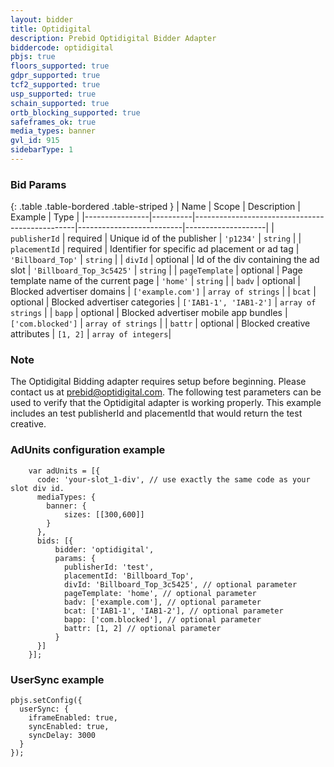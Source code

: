 ```yaml
---
layout: bidder
title: Optidigital
description: Prebid Optidigital Bidder Adapter
biddercode: optidigital
pbjs: true
floors_supported: true
gdpr_supported: true
tcf2_supported: true
usp_supported: true
schain_supported: true
ortb_blocking_supported: true
safeframes_ok: true
media_types: banner
gvl_id: 915
sidebarType: 1
---
```


### Bid Params

{: .table .table-bordered .table-striped }
| Name           | Scope    | Description                                    | Example                  | Type               |
|----------------|----------|------------------------------------------------|--------------------------|--------------------|
| `publisherId`  | required | Unique id of the publisher                     | `'p1234'`                | `string`           |
| `placementId`  | required | Identifier for specific ad placement or ad tag | `'Billboard_Top'`        | `string`           |
| `divId`        | optional | Id of the div containing the ad slot           | `'Billboard_Top_3c5425'` | `string`           |
| `pageTemplate` | optional | Page template name of the current page         | `'home'`                 | `string`           |
| `badv`         | optional | Blocked advertiser domains                     | `['example.com']`        | `array of strings` |
| `bcat`         | optional | Blocked advertiser categories                  | `['IAB1-1', 'IAB1-2']`   | `array of strings` |
| `bapp`         | optional | Blocked advertiser mobile app bundles          | `['com.blocked']`        | `array of strings` |
| `battr`        | optional | Blocked creative attributes                    | `[1, 2]`                 | `array of integers`|

### Note

The Optidigital Bidding adapter requires setup before beginning. Please contact us at <prebid@optidigital.com>.
The following test parameters can be used to verify that the Optidigital adapter is working properly. This example includes an test publisherId and placementId that would return the test creative.

### AdUnits configuration example

```
    var adUnits = [{
      code: 'your-slot_1-div', // use exactly the same code as your slot div id.
      mediaTypes: {
        banner: {
            sizes: [[300,600]]
        }
      },
      bids: [{
          bidder: 'optidigital',
          params: {
            publisherId: 'test',
            placementId: 'Billboard_Top',
            divId: 'Billboard_Top_3c5425', // optional parameter
            pageTemplate: 'home', // optional parameter
            badv: ['example.com'], // optional parameter
            bcat: ['IAB1-1', 'IAB1-2'], // optional parameter
            bapp: ['com.blocked'], // optional parameter 
            battr: [1, 2] // optional parameter 
          }
      }]
    }];
```

### UserSync example

```
pbjs.setConfig({
  userSync: {
    iframeEnabled: true,
    syncEnabled: true,
    syncDelay: 3000
  }
});
```
